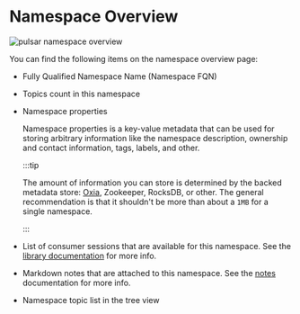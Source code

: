 # Namespace Overview

![pulsar namespace overview](./img/namespace-overview.png)

You can find the following items on the namespace overview page:

- Fully Qualified Namespace Name (Namespace FQN)
- Topics count in this namespace
- Namespace properties

  Namespace properties is a key-value metadata that can be used for storing arbitrary information like the namespace description, ownership and contact information, tags, labels, and other.

  :::tip

  The amount of information you can store is determined by the backed metadata store: [Oxia](https://github.com/streamnative/oxia), Zookeeper, RocksDB, or other. The general recommendation is that it shouldn't be more than about a `1MB` for a single namespace.

  :::

- List of consumer sessions that are available for this namespace. See the [library documentation](/docs/library) for more info.
- Markdown notes that are attached to this namespace.  See the [notes](/docs/library/notes) documentation for more info.
- Namespace topic list in the tree view
